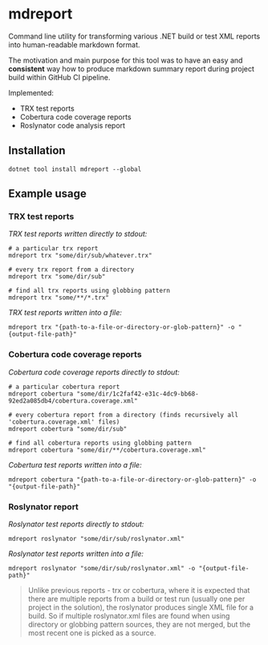 # mdreport

Command line utility for transforming various .NET build or test XML reports into human-readable markdown format.

The motivation and main purpose for this tool was to have an easy and **consistent** way how to produce 
markdown summary report during project build within GitHub CI pipeline.

Implemented:

* TRX test reports
* Cobertura code coverage reports
* Roslynator code analysis report


## Installation

```shell
dotnet tool install mdreport --global
```

## Example usage

### TRX test reports

*TRX test reports written directly to stdout:*
```shell
# a particular trx report
mdreport trx "some/dir/sub/whatever.trx"

# every trx report from a directory
mdreport trx "some/dir/sub"

# find all trx reports using globbing pattern
mdreport trx "some/**/*.trx"
```

*TRX test reports written into a file:*
```shell
mdreport trx "{path-to-a-file-or-directory-or-glob-pattern}" -o "{output-file-path}"
```

### Cobertura code coverage reports

*Cobertura code coverage reports directly to stdout:*
```shell
# a particular cobertura report
mdreport cobertura "some/dir/1c2faf42-e31c-4dc9-bb68-92ed2a085db4/cobertura.coverage.xml"

# every cobertura report from a directory (finds recursively all 'cobertura.coverage.xml' files)
mdreport cobertura "some/dir/sub"

# find all cobertura reports using globbing pattern
mdreport cobertura "some/dir/**/cobertura.coverage.xml"
```

*Cobertura test reports written into a file:*
```shell
mdreport cobertura "{path-to-a-file-or-directory-or-glob-pattern}" -o "{output-file-path}"
```

### Roslynator report

*Roslynator test reports directly to stdout:*
```shell
mdreport roslynator "some/dir/sub/roslynator.xml"
```

*Roslynator test reports written into a file:*
```shell
mdreport roslynator "some/dir/sub/roslynator.xml" -o "{output-file-path}"
```

> Unlike previous reports - trx or cobertura, where it is expected that there are multiple reports from a build 
> or test run (usually one per project in the solution), the roslynator produces single XML file for a build. 
> So if multiple roslynator.xml files are found when using directory or globbing pattern sources, they are not merged, 
> but the most recent one is picked as a source. 
